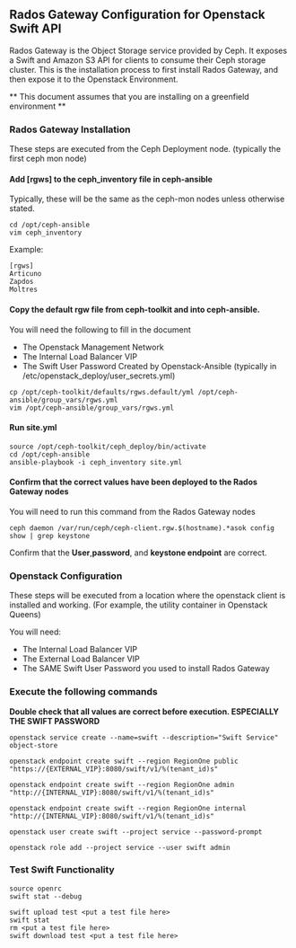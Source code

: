 ## Rados Gateway Configuration for Openstack Swift API 

Rados Gateway is the Object Storage service provided by Ceph. It exposes a Swift and Amazon S3 API for clients 
to consume their Ceph storage cluster. This is the installation process to first install Rados Gateway, and 
then expose it to the Openstack Environment. 

** This document assumes that you are installing on a greenfield environment **

### Rados Gateway Installation 

These steps are executed from the Ceph Deployment node. (typically the first ceph mon node)

#### Add [rgws] to the ceph_inventory file in ceph-ansible

Typically, these will be the same as the ceph-mon nodes unless otherwise stated. 

```
cd /opt/ceph-ansible
vim ceph_inventory 
```

Example:

```
[rgws]
Articuno
Zapdos
Moltres
```
#### Copy the default rgw file from ceph-toolkit and into ceph-ansible. 

You will need the following to fill in the document

  * The Openstack Management Network
  * The Internal Load Balancer VIP 
  * The Swift User Password Created by Openstack-Ansible (typically in /etc/openstack_deploy/user_secrets.yml)

```
cp /opt/ceph-toolkit/defaults/rgws.default/yml /opt/ceph-ansible/group_vars/rgws.yml
vim /opt/ceph-ansible/group_vars/rgws.yml
```

#### Run site.yml

```
source /opt/ceph-toolkit/ceph_deploy/bin/activate
cd /opt/ceph-ansible
ansible-playbook -i ceph_inventory site.yml
```

#### Confirm that the correct values have been deployed to the Rados Gateway nodes

You will need to run this command from the Rados Gateway nodes


```
ceph daemon /var/run/ceph/ceph-client.rgw.$(hostname).*asok config show | grep keystone
```

Confirm that the **User**,**password**, and **keystone endpoint** are correct.

### Openstack Configuration 

These steps will be executed from a location where the openstack client is installed and working. (For example, the utility container in Openstack Queens)

You will need:

  * The Internal Load Balancer VIP
  * The External Load Balancer VIP
  * The SAME Swift User Password you used to install Rados Gateway

### Execute the following commands

**Double check that all values are correct before execution. ESPECIALLY THE SWIFT PASSWORD**

```
openstack service create --name=swift --description="Swift Service" object-store

openstack endpoint create swift --region RegionOne public "https://{EXTERNAL_VIP}:8080/swift/v1/%(tenant_id)s"

openstack endpoint create swift --region RegionOne admin "http://{INTERNAL_VIP}:8080/swift/v1/%(tenant_id)s"

openstack endpoint create swift --region RegionOne internal "http://{INTERNAL_VIP}:8080/swift/v1/%(tenant_id)s"

openstack user create swift --project service --password-prompt

openstack role add --project service --user swift admin
```

### Test Swift Functionality

``` 
source openrc
swift stat --debug

swift upload test <put a test file here>
swift stat
rm <put a test file here>
swift download test <put a test file here>
```

